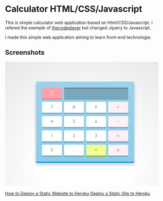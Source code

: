 # Calculator HTML/CSS/Javascript

This is simple calculator web application based on Html/CSS/Javascript. I refered the exemple of [thecodeplayer](http://thecodeplayer.com/walkthrough/javascript-css3-calculator) but changed Jquery to Javascript.

I made this simple web application aiming to learn front-end technologie.

## Screenshots

![screen-shot](https://github.com/DONGChuan/Calculator-HTML-CSS-Javascript/blob/master/images/screenshot.png)

[How to Deploy a Static Website to Heroku](https://medium.com/@adityaniloi/how-to-deploy-a-static-website-to-heroku-49d55e07cb94)
[Deploy a Static Site to Heroku](https://medium.com/@techgeek628/deploy-a-static-site-to-heroku-18533b0b192b)